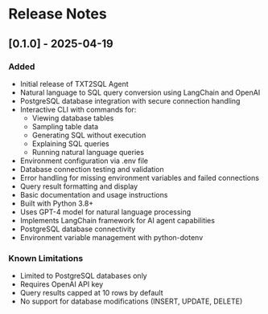 # Release Notes

## [0.1.0] - 2025-04-19

### Added
- Initial release of TXT2SQL Agent
- Natural language to SQL query conversion using LangChain and OpenAI
- PostgreSQL database integration with secure connection handling
- Interactive CLI with commands for:
  - Viewing database tables
  - Sampling table data
  - Generating SQL without execution
  - Explaining SQL queries
  - Running natural language queries
- Environment configuration via .env file
- Database connection testing and validation
- Error handling for missing environment variables and failed connections
- Query result formatting and display
- Basic documentation and usage instructions
- Built with Python 3.8+
- Uses GPT-4 model for natural language processing
- Implements LangChain framework for AI agent capabilities
- PostgreSQL database connectivity
- Environment variable management with python-dotenv

### Known Limitations
- Limited to PostgreSQL databases only
- Requires OpenAI API key
- Query results capped at 10 rows by default
- No support for database modifications (INSERT, UPDATE, DELETE)
